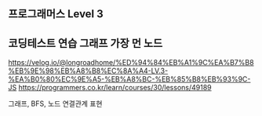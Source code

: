 ## 프로그래머스 Level 3

## 코딩테스트 연습 그래프 가장 먼 노드

https://velog.io/@longroadhome/%ED%94%84%EB%A1%9C%EA%B7%B8%EB%9E%98%EB%A8%B8%EC%8A%A4-LV.3-%EA%B0%80%EC%9E%A5-%EB%A8%BC-%EB%85%B8%EB%93%9C-JS
https://programmers.co.kr/learn/courses/30/lessons/49189

그래프, BFS, 노드 연결관계 표현
